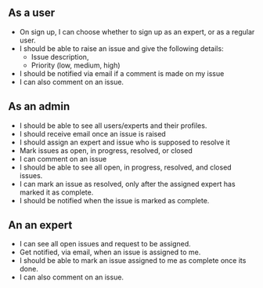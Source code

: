 ## As a user
* On sign up, I can choose whether to sign up as an expert, or as a regular user.
* I should be able to raise an issue and give the following details:
    * Issue description, 
    * Priority (low, medium, high)
* I should be notified via email if a comment is made on my issue
* I can also comment on an issue.

## As an admin
* I should be able to see all users/experts and their profiles.
* I should receive email once an issue is raised
* I should assign an expert and issue who is supposed to resolve it
* Mark issues as open, in progress, resolved, or closed
* I can comment on an issue
* I should be able to see all open, in progress, resolved, and closed issues.
* I can mark an issue as resolved, only after the assigned expert has marked it as complete.
* I should be notified when the issue is marked as complete.

## An an expert
* I can see all open issues and request to be assigned.
* Get notified, via email, when an issue is assigned to me. 
* I should be able to mark an issue assigned to me as complete once its done.
* I can also comment on an issue.
